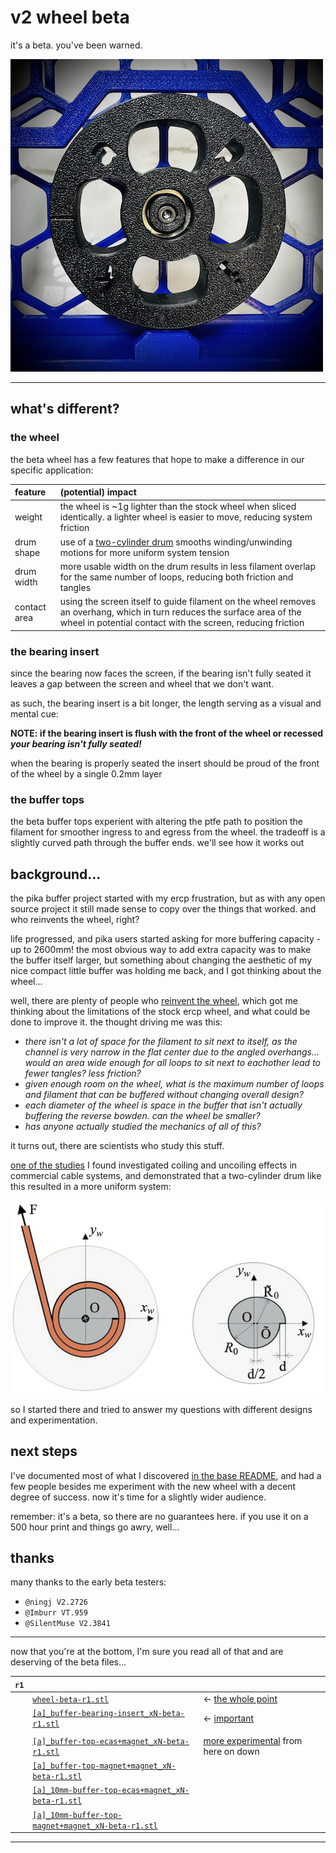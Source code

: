 # v2 wheel beta

it's a beta.  you've been warned.

![beta wheel](./beta-wheel.png)

---

## what's different?

### the wheel

the beta wheel has a few features that hope to make a difference in our specific application:

| feature      | (potential) impact                                                                                                                                                                      |
| :---         | :---                                                                                                                                                                                    |
| weight       | the wheel is ~1g lighter than the stock wheel when sliced identically.  a lighter wheel is easier to move, reducing system friction                                                     |
| drum shape   | use of a [two-cylinder drum](./JS0q4v-jom_v35_1_131.pdf) smooths winding/unwinding motions for more uniform system tension                                                              |
| drum width   | more usable width on the drum results in less filament overlap for the same number of loops, reducing both friction and tangles                                                         |
| contact area | using the screen itself to guide filament on the wheel removes an overhang, which in turn reduces the surface area of the wheel in potential contact with the screen, reducing friction | 

### the bearing insert

since the bearing now faces the screen, if the bearing isn't fully seated it leaves a gap between the screen and wheel that we don't want.

as such, the bearing insert is a bit longer, the length serving as a visual and mental cue:

**NOTE: if the bearing insert is flush with the front of the wheel or recessed _your bearing isn't fully seated!_**

when the bearing is properly seated the insert should be proud of the front of the wheel by a single 0.2mm layer

### the buffer tops

the beta buffer tops experient with altering the ptfe path to position the filament for smoother ingress to and egress from the wheel.  the tradeoff is a slightly curved path through the buffer ends.  we'll see how it works out


## background...

the pika buffer project started with my ercp frustration, but as with any open source project it still made sense to copy over the things that worked.  and who reinvents the wheel, right?

life progressed, and pika users started asking for more buffering capacity - up to 2600mm!  the most obvious way to add extra capacity was to make the buffer itself larger, but something about changing the aesthetic of my nice compact little buffer was holding me back, and I got thinking about the wheel...

well, there are plenty of people who [reinvent the wheel](https://en.wikipedia.org/wiki/Shark_Wheel), which got me thinking about the limitations of the stock ercp wheel, and what could be done to improve it.  the thought driving me was this:

- *there isn't a lot of space for the filament to sit next to itself, as the channel is very narrow in the flat center due to the angled overhangs... would an area wide enough for all loops to sit next to eachother lead to fewer tangles?  less friction?*
- *given enough room on the wheel, what is the maximum number of loops and filament that can be buffered without changing overall design?*
- *each diameter of the wheel is space in the buffer that isn't actually buffering the reverse bowden.  can the wheel be smaller?*
- *has anyone actually studied the mechanics of all of this?*

it turns out, there are scientists who study this stuff.

[one of the studies](./JS0q4v-jom_v35_1_131.pdf) I found investigated coiling and uncoiling effects in commercial cable systems, and demonstrated that a two-cylinder drum like this resulted in a more uniform system:

![drum](./drum.png)

so I started there and tried to answer my questions with different designs and experimentation.

## next steps

I've documented most of what I discovered [in the base README](../README.md#how-much-can-i-buffer), and had a few people besides me experiment with the new wheel with a decent degree of success.  now it's time for a slightly wider audience.

remember: it's a beta, so there are no guarantees here.  if you use it on a 500 hour print and things go awry, well...


## thanks

many thanks to the early beta testers:

- `@ningj V2.2726`
- `@Imburr VT.959`
- `@SilentMuse V2.3841`


---

now that you're at the bottom, I'm sure you read all of that and are deserving of the beta files...

| `r1` |                                                                                                                 |                                                         |
| :--- | :---                                                                                                            | :---                                                    |
|      | [`wheel-beta-r1.stl`](./stl/r1/wheel-beta-r1.stl)                                                               | <- [the whole point](#the-wheel)                        |
|      | [`[a]_buffer-bearing-insert_xN-beta-r1.stl`](./stl/r1/[a]_buffer-bearing-insert_xN-beta-r1.stl)                 | <- [important](#the-bearing-insert)                     |
|      | | |
|      | [`[a]_buffer-top-ecas+magnet_xN-beta-r1.stl`](./stl/r1/[a]_buffer-top-ecas+magnet_xN-beta-r1.stl)               | [more experimental](#the-buffer-tops) from here on down |
|      | [`[a]_buffer-top-magnet+magnet_xN-beta-r1.stl`](./stl/r1/[a]_buffer-top-magnet+magnet_xN-beta-r1.stl)           |                                                         |
|      | [`[a]_10mm-buffer-top-ecas+magnet_xN-beta-r1.stl`](./stl/r1/[a]_10mm-buffer-top-ecas+magnet_xN-beta-r1.stl)     |                                                         |
|      | [`[a]_10mm-buffer-top-magnet+magnet_xN-beta-r1.stl`](./stl/r1/[a]_10mm-buffer-top-magnet+magnet_xN-beta-r1.stl) |                                                         |

---
